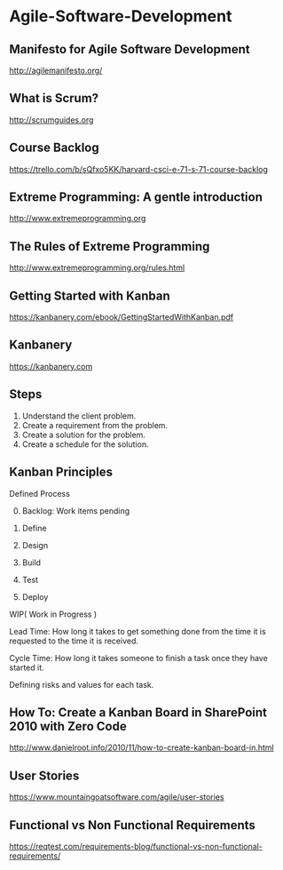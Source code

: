 # Agile-Software-Development

## Manifesto for Agile Software Development

http://agilemanifesto.org/

## What is Scrum?

http://scrumguides.org

## Course Backlog

https://trello.com/b/sQfxo5KK/harvard-csci-e-71-s-71-course-backlog

## Extreme Programming: A gentle introduction

http://www.extremeprogramming.org

## The Rules of Extreme Programming

http://www.extremeprogramming.org/rules.html

 ## Getting Started with Kanban
 
 https://kanbanery.com/ebook/GettingStartedWithKanban.pdf
 
 ## Kanbanery
 
 https://kanbanery.com
 
 ## Steps
 1. Understand the client problem.
 2. Create a requirement from the problem.
 3. Create a solution for the problem.
 4. Create a schedule for the solution.
 
 ## Kanban Principles
Defined Process

0. Backlog: Work items pending

1. Define

2. Design

3. Build

4. Test

5. Deploy

WIP( Work in Progress )

Lead Time: How long it takes to get something done from the time it is requested to the time it is received.

Cycle Time: How long it takes someone to finish a task once they have started it.

Defining risks and values for each task. 

## How To: Create a Kanban Board in SharePoint 2010 with Zero Code

http://www.danielroot.info/2010/11/how-to-create-kanban-board-in.html

## User Stories

https://www.mountaingoatsoftware.com/agile/user-stories

## Functional vs Non Functional Requirements

https://reqtest.com/requirements-blog/functional-vs-non-functional-requirements/





